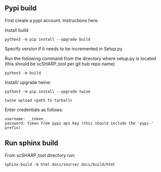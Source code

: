 ## Pypi build

First create a pypi account. Instructions here.

Install build
```
python3 -m pip install --upgrade build
```

Specify version if it needs to be incremented in Setup.py

Run the following command from the directory where setup.py is located (this should be scSHARP_tool per git hub repo name)

```
python3 -m build
```

Install/ upgrade twine:
```
python3 -m pip install --upgrade twine
```

```
twine upload <path to tarball>
```

Enter credentials as follows:
```
username: __token__
password: token from pypi api key (this should include the 'pypi-' prefix)
```



## Run sphinx build

From scSHARP_tool directory run:
```
sphinx-build -b html docs/source/ docs/build/html
```

